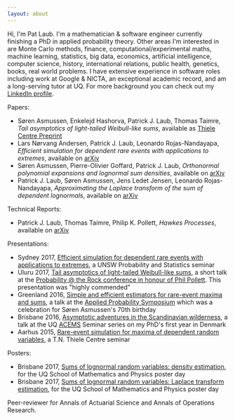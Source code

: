 ```yaml
---
layout: about
---
```


Hi, I'm Pat Laub. I'm a mathematician & software engineer currently finishing a PhD in applied probability theory. Other areas I'm interested in are Monte Carlo methods, finance, computational/experimental maths, machine learning, statistics, big data, economics, artificial intelligence, computer science, history, international relations, public health, genetics, books, real world problems. I have extensive experience in software roles including work at Google & NICTA, an exceptional academic record, and am a long-serving tutor at UQ. For more background you can check out my [LinkedIn profile](https://www.linkedin.com/in/plaub).


Papers:
- Søren Asmussen, Enkelejd Hashorva, Patrick J. Laub, Thomas Taimre, _Tail asymptotics of light-tailed Weibull-like sums_, available as [Thiele Centre Preprint](https://data.math.au.dk/publications/thiele/2017/math-thiele-2017-04.pdf)
- Lars Nørvang Andersen, Patrick J. Laub, Leonardo Rojas-Nandayapa, _Efficient simulation for dependent rare events with applications to extremes_, available on [arXiv](https://arxiv.org/abs/1609.09725)
- Søren Asmussen, Pierre-Olivier Goffard, Patrick J. Laub, _Orthonormal polynomial expansions and lognormal sum densities_, available on [arXiv](https://arxiv.org/abs/1601.01763)
- Patrick J. Laub, Søren Asmussen, Jens Ledet Jensen, Leonardo Rojas-Nandayapa, _Approximating the Laplace transform of the sum of dependent lognormals_, available on [arXiv](https://arxiv.org/abs/1507.03750)

Technical Reports:
- Patrick J. Laub, Thomas Taimre, Philip K. Pollett, _Hawkes Processes_, available on [arXiv](https://arxiv.org/abs/1507.02822)

Presentations:
- Sydney 2017, [Efficient simulation for dependent rare events with applications to extremes](/pdfs/sydney.pdf), a UNSW Probability and Statistics seminar
- Uluru 2017, [Tail asymptotics of light-tailed Weibull-like sums](/pdfs/uluru.pdf), a short talk at the [Probability @ the Rock conference in honour of Phil Pollett](https://acems.org.au/news/phil-pollett-APatR-conf). This presentation was "highly commended"
- Greenland 2016, [Simple and efficient estimators for rare-event maxima and sums](/pdfs/greenland.pdf), a talk at the [Applied Probability Symposium](http://thiele.au.dk/events/conferences/2016/ilulissat/) which was a celebration for Søren Asmussen's 70th birthday
- Brisbane 2016, [Asymptotic adventures in the Scandinavian wilderness](/pdfs/asymptotic_adventures.pdf), a talk at the UQ [ACEMS](http://acems.org.au/) Seminar series on my PhD's first year in Denmark
- Aarhus 2015, [Rare-event simulation for maxima of dependent random variables](/pdfs/aarhus.pdf), a T.N. Thiele Centre seminar  

Posters:
- Brisbane 2017, [Sums of lognormal random variables: density estimation](/pdfs/sln_density_poster.pdf), for the UQ School of Mathematics and Physics poster day
- Brisbane 2017, [Sums of lognormal random variables: Laplace transform estimation](/pdfs/sln_laplace_poster.pdf), for the UQ School of Mathematics and Physics poster day

Peer-reviewer for Annals of Actuarial Science and Annals of Operations Research.
